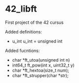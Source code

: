 # 42_libft
First project of the 42 cursus

Added definitions:
* u_int
u_int = unsigned int


Added fucntions:
* char		*ft_utoa(unsigned int n)
* int64_t	ft_pow(int x, uint32_t y)
* char		*ft_hextoa(size_t num);
* char		*ft_strupper(char *str);
